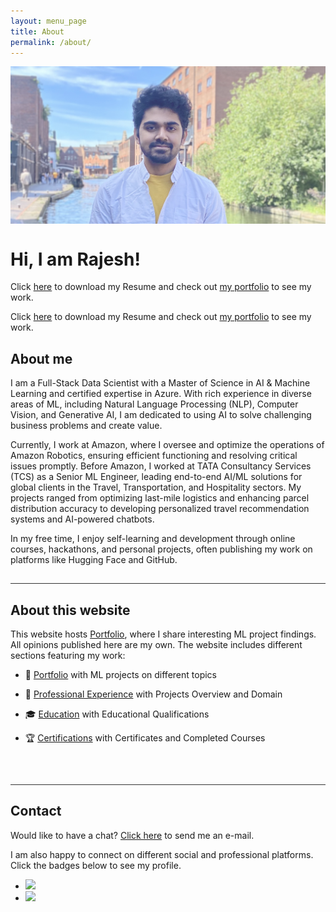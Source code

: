 ```yaml
---
layout: menu_page
title: About
permalink: /about/
---
```


<meta charset="UTF-8">

<div class="container">
  <div style="width:100%;height:0; padding-top:50%; overflow: hidden; position:relative;">
    <img src="../images/menu/fig_rajesh_about.png" style="width:100%; opacity:0.8; position:absolute; top:0; left:0">
  </div>  
  <div class="content">
    <h1>Hi, I am Rajesh!</h1>
    <p><span class="cover-desc" style="color:var(--page-desc-color)">Click <a href="http://127.0.0.1:4000/cv.pdf">here</a> to download my Resume and check out <a href="http://127.0.0.1:4000/portfolio/">my portfolio</a> to see my work.</span></p>
  </div>
</div>

<p>
<span class="page-desc">Click <a href="http://127.0.0.1:4000/cv.pdf">here</a> to download my Resume and check out <a href="http://127.0.0.1:4000/portfolio/">my portfolio</a> to see my work.</span>
</p>


<!----------------------------------------------------------------------------->
## About me

I am a Full-Stack Data Scientist with a Master of Science in AI & Machine Learning and certified expertise in Azure. With rich experience in diverse areas of ML, including Natural Language Processing (NLP), Computer Vision, and Generative AI, I am dedicated to using AI to solve challenging business problems and create value.

Currently, I work at Amazon, where I oversee and optimize the operations of Amazon Robotics, ensuring efficient functioning and resolving critical issues promptly. Before Amazon, I worked at TATA Consultancy Services (TCS) as a Senior ML Engineer, leading end-to-end AI/ML solutions for global clients in the Travel, Transportation, and Hospitality sectors. My projects ranged from optimizing last-mile logistics and enhancing parcel distribution accuracy to developing personalized travel recommendation systems and AI-powered chatbots.

In my free time, I enjoy self-learning and development through online courses, hackathons, and personal projects, often publishing my work on platforms like Hugging Face and GitHub.

<!-- <button class="btn" onclick="window.open('http://127.0.0.1:4000/cv.pdf')"><i class="fas fa-download"></i>  Curriculum Vitae</button> -->

<hr style="height:1px; visibility:hidden;" />
<hr style="height:1px;border-width:0;color:rgb(50,50,50);background-color:rgb(50,50,50)">

<!----------------------------------------------------------------------------->
## About this website

This website hosts [Portfolio](http://127.0.0.1:4000/portfolio/), where I share interesting ML project findings. All opinions published here are my own. The website includes different sections featuring my work:

- &#128193; [Portfolio](http://127.0.0.1:4000/portfolio/) with ML projects on different topics

- &#128188; [Professional Experience](http://127.0.0.1:4000/experience/) with Projects Overview and Domain

- &#127891; [Education](http://127.0.0.1:4000/education/) with Educational Qualifications

- &#127942; [Certifications](http://127.0.0.1:4000/certifications/) with Certificates and Completed Courses

<!-- - &#128483; [tech talks](http://127.0.0.1:4000/talks/) with links to presentation slides and talk videos -->
<!-- - &#128218; [ML publications](http://127.0.0.1:4000/papers/) with paper abstracts and full-text PDFs -->
<!-- - &#129351; [Kaggle solutions](http://127.0.0.1:4000/kaggle/) with links to code and write-ups -->

<br>

<hr style="height:1px; visibility:hidden;" />
<hr style="height:1px;border-width:0;color:rgb(50,50,50);background-color:rgb(50,50,50)">


<!----------------------------------------------------------------------------->
## Contact

Would like to have a chat? <a href="mailto:vrajeshkanna@icloud.com">Click here</a> to send me an e-mail.

I am also happy to connect on different social and professional platforms. Click the badges below to see my profile.

<div class="social-links" align = "left">
  <ul class = "badge-list">
    <li><a href="https://www.linkedin.com/in/vrajeshtrichy/"><img src="https://img.shields.io/badge/-LinkedIn-306EA8?style=flat&logo=Linkedin&logoColor=white&link=https://www.linkedin.com/in/vrajeshtrichy/"/></a></li>
    <li><a href="https://github.com/vrajeshtrichy"><img src="https://img.shields.io/badge/-GitHub-2F2F2F?style=flat&logo=github&logoColor=white&link=https://github.com/vrajeshtrichy"/></a></li>
  </ul>
</div>
